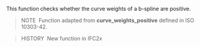 ﻿This function checks whether the curve weights of a b-spline are positive.

> NOTE&nbsp; Function adapted from **curve_weights_positive** defined in ISO 10303-42.

> HISTORY&nbsp; New function in IFC2x